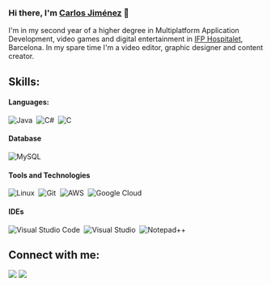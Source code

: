### Hi there, I'm [Carlos Jiménez](https://github.com/caarloossj) 👋

I'm in my second year of a higher degree in Multiplatform Application Development, video games and digital entertainment in [IFP Hospitalet](https://www.ifp.es/fp-barcelona), Barcelona. In my spare time I'm a video editor, graphic designer and content creator.

## Skills:

#### Languages:

![Java](https://img.shields.io/badge/Java-ED8B00?style=for-the-badge&logo=java&logoColor=white)&nbsp;
![C#](https://img.shields.io/badge/C%20SHARP%20-572364.svg?style=for-the-badge)&nbsp;
![C](https://img.shields.io/badge/C%20-6495ed.svg?style=for-the-badge)&nbsp;

#### Database

![MySQL](https://img.shields.io/badge/MySQL-00000F?style=for-the-badge&logo=mysql&logoColor=white)&nbsp;

#### Tools and Technologies

![Linux](https://img.shields.io/badge/Linux-FCC624?style=for-the-badge&logo=linux&logoColor=black)&nbsp;
![Git](https://img.shields.io/badge/GIT-E44C30?style=for-the-badge&logo=git&logoColor=white)&nbsp;
![AWS](https://img.shields.io/badge/Amazon_AWS-232F3E?style=flat&logo=amazon-aws&logoColor=white)&nbsp;
![Google Cloud](https://img.shields.io/badge/Google_Cloud-4285F4?style=flat&logo=google-cloud&logoColor=white)&nbsp;

#### IDEs
![Visual Studio Code](https://img.shields.io/badge/Visual%20Studio%20Code-0078d7.svg?style=for-the-badge&logo=visual-studio-code&logoColor=white)&nbsp;
![Visual Studio](https://img.shields.io/badge/Visual%20Studio%20-6c4675.svg?style=for-the-badge&logo=visual-studio-code&logoColor=white)&nbsp;
![Notepad++](https://img.shields.io/badge/NOTEPAD++%20-68db1a.svg?style=for-the-badge)&nbsp;


## Connect with me:

<p align = "center">
 
[<img src ="https://img.shields.io/badge/website-%23.svg?&style=for-the-badge&logo=www&logoColor=white%22&color=black">]([caarloossj,github.io](https://caarloossj.github.io/))
[<img src="https://img.shields.io/badge/linkedin-%2312100E.svg?&style=for-the-badge&logo=linkedin&logoColor=white&color=black" />](https://www.linkedin.com/in/carlos-jim%C3%A9nez-soneira/)
</p>
